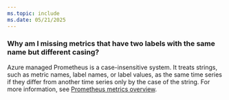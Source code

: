 ```yaml
---
ms.topic: include
ms.date: 05/21/2025
---
```


### Why am I missing metrics that have two labels with the same name but different casing?

Azure managed Prometheus is a case-insensitive system. It treats strings, such as metric names, label names, or label values, as the same time series if they differ from another time series only by the case of the string. For more information, see [Prometheus metrics overview](../prometheus-metrics-overview.md#case-sensitivity).

